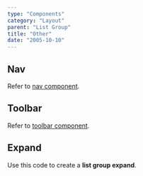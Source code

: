 ```yaml
---
type: "Components"
category: "Layout"
parent: "List Group"
title: "Other"
date: "2005-10-10"
---
```


## Nav

Refer to [nav component](/components/nav).

## Toolbar

Refer to [toolbar component](/components/toolbar).

## Expand

Use this code to create a **list group expand**.

<demo>
  <demoinline src="demos/components/list-group/expand">
  </demoinline>
</demo>
